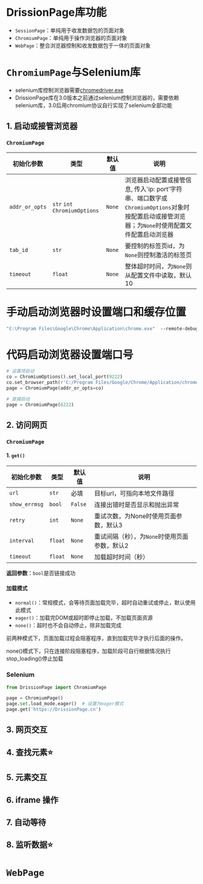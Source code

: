 # DrissionPage库功能



* `SessionPage`：单纯用于收发数据包的页面对象
* `ChromiumPage`：单纯用于操作浏览器的页面对象
* `WebPage`：整合浏览器控制和收发数据包于一体的页面对象



#  `ChromiumPage`与Selenium库

* selenium库控制浏览器需要[chromedriver.exe](https://googlechromelabs.github.io/chrome-for-testing/)
* DrissionPage库在3.0版本之前通过selenium控制浏览器的，需要依赖selenium库，3.0后用chromium协议自行实现了selenium全部功能

## 1. 启动或接管浏览器

### `ChromiumPage`

|初始化参数|类型|默认值|说明|
|---|---|---|---|
|`addr_or_opts`|`str` `int` `ChromiumOptions`|`None`|浏览器启动配置或接管信息, 传入'ip: port'字符串、端口数字或`ChromiumOptions`对象时按配置启动或接管浏览器；为`None`时使用配置文件配置启动浏览器|
|`tab_id`|`str`|`None`|要控制的标签页id，为`None`则控制激活的标签页|
|`timeout`|`float`|`None`|整体超时时间，为`None`则从配置文件中读取，默认10|

# 手动启动浏览器时设置端口和缓存位置

```bat
"C:\Program Files\Google\Chrome\Application\chrome.exe"  --remote-debugging-port=9222  --remote-allow-origins=*  --user-data-dir="C:\Users\10250\AppData\Local\Temp\DrissionPage"
```

# 代码启动浏览器设置端口号

```python
# 设置项启动
co = ChromiumOptions().set_local_port(9222)
co.set_browser_path(r'C:/Program Files/Google/Chrome/Application/chrome.exe')
page = ChromiumPage(addr_or_opts=co)

# 直接启动
page = ChromiumPage(6222)
```

## 2. 访问网页

### `ChromiumPage`

#### 1. `get()`

|初始化参数|类型|默认值|说明|
|---|---|---|---|
|`url`|`str`|必填|目标url，可指向本地文件路径|
|`show_errmsg`|`bool`|`False`|连接出错时是否显示和抛出异常|
|`retry`|`int`|`None`|重试次数，为None时使用页面参数，默认3|
|`interval`|`float`|`None`|重试间隔（秒），为`None`时使用页面参数，默认2|
|`timeout`|`float`|`None`|加载超时时间（秒）|

**返回参数**：`bool`是否链接成功

#### 加载模式

* `normal()`：常规模式，会等待页面加载完毕，超时自动重试或停止，默认使用此模式
* `eager()`：加载完DOM或超时即停止加载，不加载页面资源
* `none()`：超时也不会自动停止，除非加载完成

前两种模式下，页面加载过程会阻塞程序，直到加载完毕才执行后面的操作。

none()模式下，只在连接阶段阻塞程序，加载阶段可自行根据情况执行stop_loading()停止加载

### Selenium



```python
from DrissionPage import ChromiumPage

page = ChromiumPage()
page.set.load_mode.eager()  # 设置为eager模式
page.get('https://DrissionPage.cn')
```



## 3. 网页交互

## 4. 查找元素⭐

## 5. 元素交互

## 6. iframe 操作

## 7. 自动等待

## 8. 监听数据⭐

# `WebPage`

